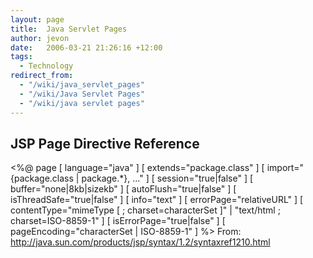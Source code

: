 ```yaml
---
layout: page
title:  Java Servlet Pages
author: jevon
date:   2006-03-21 21:26:16 +12:00
tags:
  - Technology
redirect_from:
  - "/wiki/java_servlet_pages"
  - "/wiki/Java Servlet Pages"
  - "/wiki/java servlet pages"
---
```


## JSP Page Directive Reference
<%@ page
  [ language="java" ]
  [ extends="package.class" ]
  [ import="{package.class | package.*}, ..." ]
  [ session="true|false" ] 
  [ buffer="none|8kb|sizekb" ]
  [ autoFlush="true|false" ]
  [ isThreadSafe="true|false" ]
  [ info="text" ]
  [ errorPage="relativeURL" ]
  [ contentType="mimeType [ ; charset=characterSet ]" |
      "text/html ; charset=ISO-8859-1" ]
  [ isErrorPage="true|false" ]
  [ pageEncoding="characterSet | ISO-8859-1" ]
%>
From: http://java.sun.com/products/jsp/syntax/1.2/syntaxref1210.html
